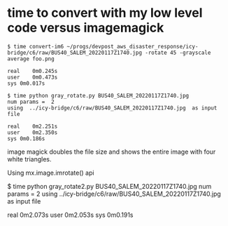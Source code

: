 # time to convert with my low level code versus imagemagick


```
$ time convert-im6 ~/progs/devpost_aws_disaster_response/icy-bridge/c6/raw/BUS40_SALEM_20220117Z1740.jpg -rotate 45 -grayscale average foo.png

real	0m0.245s
user	0m0.473s
sys	0m0.017s
```


```
$ time python gray_rotate.py BUS40_SALEM_20220117Z1740.jpg
num params =  2
using  ../icy-bridge/c6/raw/BUS40_SALEM_20220117Z1740.jpg  as input file

real	0m2.251s
user	0m2.350s
sys	0m0.186s
```

image magick doubles the file size and shows the entire image with four white triangles.


Using mx.image.imrotate() api

$ time python gray_rotate2.py BUS40_SALEM_20220117Z1740.jpg
num params =  2
using  ../icy-bridge/c6/raw/BUS40_SALEM_20220117Z1740.jpg  as input file

real	0m2.073s
user	0m2.053s
sys	0m0.191s

